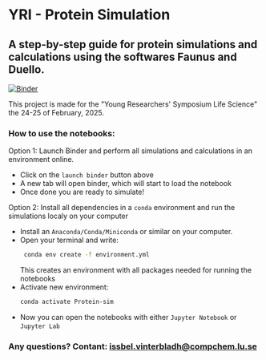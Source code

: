 # YRI - Protein Simulation
## A step-by-step guide for protein simulations and calculations using the softwares Faunus and Duello.


[![Binder](https://mybinder.org/badge_logo.svg)](https://mybinder.org/v2/gh/IVinterbladh/YRI-Protein-Simulation/HEAD)

This project is made for the "Young Researchers' Symposium Life Science" the 24-25 of February, 2025.

### How to use the notebooks:

Option 1:
Launch Binder and perform all simulations and calculations in an environment online.
 - Click on the `launch binder` button above
 - A new tab will open binder, which will start to load the notebook
 - Once done you are ready to simulate!


Option 2:
Install all dependencies in a `conda` environment and run the simulations localy on your computer
 - Install an `Anaconda/Conda/Miniconda` or similar on your computer.
 - Open your terminal and write:
   ``` bash
    conda env create -f environment.yml
   ```
    This creates an environment with all packages needed for running the notebooks
- Activate new environment:
  ```bash
  conda activate Protein-sim
  ```
- Now you can open the notebooks with either `Jupyter Notebook` or `Jupyter Lab`

### Any questions? Contant: issbel.vinterbladh@compchem.lu.se


